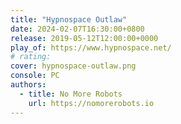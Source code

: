 ```yaml
---
title: "Hypnospace Outlaw"
date: 2024-02-07T16:30:00+0800
release: 2019-05-12T12:00:00+0000
play_of: https://www.hypnospace.net/
# rating:
cover: hypnospace-outlaw.png
console: PC
authors:
  - title: No More Robots
    url: https://nomorerobots.io
---
```

